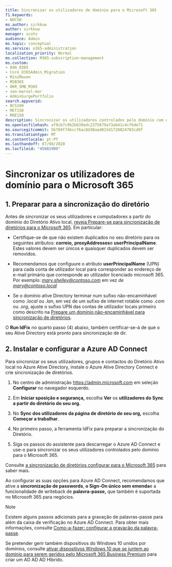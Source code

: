 ```yaml
---
title: Sincronizar os utilizadores de domínio para o Microsoft 365
f1.keywords:
- NOCSH
ms.author: sirkkuw
author: sirkkuw
manager: scotv
audience: Admin
ms.topic: conceptual
ms.service: o365-administration
localization_priority: Normal
ms.collection: M365-subscription-management
ms.custom:
- Adm_O365
- Core_O365Admin_Migration
- MiniMaven
- MSB365
- OKR_SMB_M365
- seo-marvel-mar
- AdminSurgePortfolio
search.appverid:
- BCS160
- MET150
- MOE150
description: Sincronizar os utilizadores controlados pelo domínio com o Microsoft 365 para o negócio.
ms.openlocfilehash: af9cb7c9b2b639edc2375679a73ab41c4cf6de71
ms.sourcegitcommit: 5b769f74bcc76ac8d38aad815d1728824783cd9f
ms.translationtype: MT
ms.contentlocale: pt-PT
ms.lasthandoff: 07/08/2020
ms.locfileid: "45081909"
---
```

# <a name="synchronize-domain-users-to-microsoft-365"></a>Sincronizar os utilizadores de domínio para o Microsoft 365

## <a name="1-prepare-for-directory-synchronization"></a>1. Preparar para a sincronização do diretório 

Antes de sincronizar os seus utilizadores e computadores a partir do domínio do Diretório Ativo local, [reveja Prepare-se para sincronização de diretórios para o Microsoft 365](https://docs.microsoft.com/office365/enterprise/prepare-for-directory-synchronization). Em particular:

   - Certifique-se de que não existem duplicados no seu diretório para os seguintes atributos: **correio,** **proxyAddresses**e **userPrincipalName**. Estes valores devem ser únicos e quaisquer duplicados devem ser removidos.
   
   - Recomendamos que configuure o atributo **userPrincipalName** (UPN) para cada conta de utilizador local para corresponder ao endereço de e-mail primário que corresponde ao utilizador licenciado microsoft 365. Por exemplo: *mary.shelley@contoso.com* em vez *de mary@contoso.local*
   
   - Se o domínio ative Directory terminar num sufixo não-encaminhável como *.local* ou *.lan*, em vez de um sufixo de internet rotable como *.com* ou *.org*, ajuste o sufixo UPN das contas de utilizador locais primeiro como descrito na [Prepare um domínio não-encaminhável para sincronização de diretórios](https://docs.microsoft.com/office365/enterprise/prepare-a-non-routable-domain-for-directory-synchronization). 

O **Run IdFix** no quarto passo (4) abaixo, também certificar-se-á de que o seu Ative Directory está pronto para sincronização de dir.

## <a name="2-install-and-configure-azure-ad-connect"></a>2. Instalar e configurar a Azure AD Connect

Para sincronizar os seus utilizadores, grupos e contactos do Diretório Ativo local no Azure Ative Directory, instale o Azure Ative Directory Connect e crie sincronização de diretórios. 

 1. No centro de administração <a href="https://go.microsoft.com/fwlink/p/?linkid=2024339" target="_blank">https://admin.microsoft.com</a> em seleção **Configurar** no navegador esquerdo.

 2. Em **Iniciar sposição e segurança,** escolha **Ver** os **utilizadores do Sync a partir do diretório do seu org.**

 3. No **Sync dos utilizadores da página de diretório do seu org,** escolha **Começar a trabalhar**.

 4. No primeiro passo, a ferramenta IdFix para preparar a sincronização do Diretório.

 5. Siga os passos do assistente para descarregar o Azure AD Connect e use-o para sincronizar os seus utilizadores controlados pelo domínio para o Microsoft 365.


Consulte [a sincronização de diretórios configurar para o Microsoft 365](https://docs.microsoft.com/office365/enterprise/set-up-directory-synchronization) para saber mais.

Ao configurar as suas opções para Azure AD Connect, recomendamos que ative a **sincronização de passwords**, **o Sign-On único sem emenda**e a funcionalidade de writeback de **palavra-passe,** que também é suportada no Microsoft 365 para negócios.

> [!NOTE]
> Existem alguns passos adicionais para a gravação de palavras-passe para além da caixa de verificação no Azure AD Connect. Para obter mais informações, consulte [Como-a-fazer: configurar a gravação da palavra-passe](https://docs.microsoft.com/azure/active-directory/authentication/howto-sspr-writeback). 

Se pretender gerir também dispositivos do Windows 10 unidos por domínios, consulte [ativar dispositivos Windows 10 que se juntem ao domínio para serem geridos pelo Microsoft 365 Business Premium](manage-windows-devices.md) para criar um AD AD AD Híbrido. 